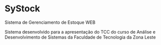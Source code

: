 # SyStock
 Sistema de Gerenciamento de Estoque WEB

Sistema desenvolvido para a apresentação do TCC do curso de Análise e Desenvolvimento de Sistemas da Faculdade de Tecnologia da Zona Leste
